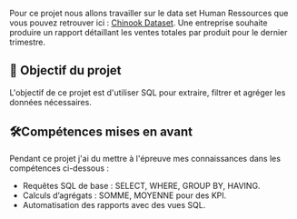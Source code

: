 Pour ce projet nous allons travailler sur le data set Human Ressources que vous pouvez retrouver ici : <a href=https://github.com/lerocha/chinook-database>Chinook Dataset</a>.
Une entreprise souhaite produire un rapport détaillant les ventes totales par produit pour le dernier trimestre.

## 💼 Objectif du projet
L'objectif de ce projet est d'utiliser SQL pour extraire, filtrer et agréger les données nécessaires.

## 🛠️Compétences mises en avant
Pendant ce projet j'ai du mettre à l'épreuve mes connaissances dans les compétences ci-dessous :
   - Requêtes SQL de base : SELECT, WHERE, GROUP BY, HAVING.
   - Calculs d’agrégats : SOMME, MOYENNE pour des KPI.
   -  Automatisation des rapports avec des vues SQL.
